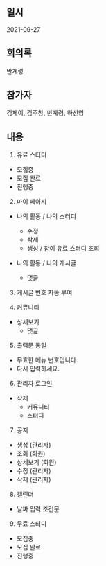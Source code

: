 ## 일시

2021-09-27

## 회의록

반계령

## 참가자

김제이, 김주창, 반계령, 하선영

## 내용

1. 유료 스터디

- 모집중
- 모집 완료
- 진행중

2. 마이 페이지

- 나의 활동 / 나의 스터디

  - 수정
  - 삭제
  - 생성 / 참여 유료 스터디 조회

- 나의 활동 / 나의 게시글
  - 댓글

3. 게시글 번호 자동 부여

4. 커뮤니티

- 상세보기
  - 댓글

5. 출력문 통일

- 무효한 메뉴 번호입니다.
- 다시 입력하세요.

6. 관리자 로그인

- 삭제
  - 커뮤니티
  - 스터디

7. 공지

- 생성 (관리자)
- 조회 (회원)
- 상세보기 (회원)
- 수정 (관리자)
- 삭제 (관리자)

8. 캘린더

- 날짜 입력 조건문

9. 무료 스터디

- 모집중
- 모집 완료
- 진행중
